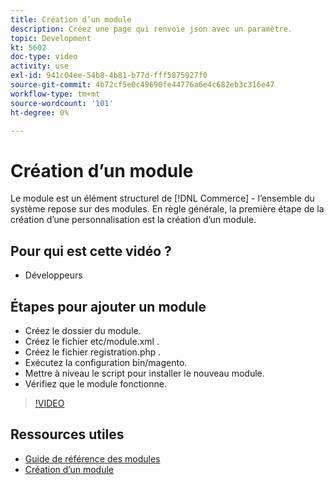 ```yaml
---
title: Création d’un module
description: Créez une page qui renvoie json avec un paramètre.
topic: Development
kt: 5602
doc-type: video
activity: use
exl-id: 941c04ee-54b8-4b81-b77d-fff5875927f0
source-git-commit: 4b72cf5e0c49690fe44776a6e4c682eb3c316e47
workflow-type: tm+mt
source-wordcount: '101'
ht-degree: 0%

---
```


# Création d’un module

Le module est un élément structurel de [!DNL Commerce] - l’ensemble du système repose sur des modules. En règle générale, la première étape de la création d’une personnalisation est la création d’un module.

## Pour qui est cette vidéo ?

- Développeurs

## Étapes pour ajouter un module

- Créez le dossier du module.
- Créez le fichier etc/module.xml .
- Créez le fichier registration.php .
- Exécutez la configuration bin/magento.
- Mettre à niveau le script pour installer le nouveau module.
- Vérifiez que le module fonctionne.

>[!VIDEO](https://video.tv.adobe.com/v/35792?quality=12&learn=on)

## Ressources utiles

- [Guide de référence des modules](https://devdocs.magento.com/guides/v2.4/mrg/intro.html)
- [Création d’un module](https://devdocs.magento.com/videos/fundamentals/create-a-new-module/)
